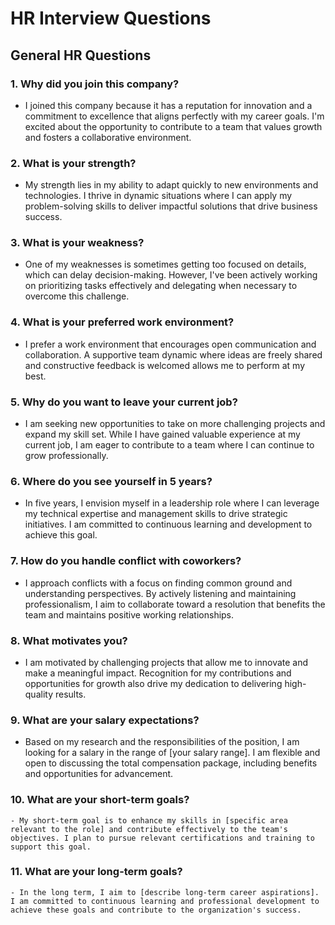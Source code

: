 # HR Interview Questions

## General HR Questions

### 1. Why did you join this company?
   - I joined this company because it has a reputation for innovation and a commitment to excellence that aligns perfectly with my career goals. I'm excited about the opportunity to contribute to a team that values growth and fosters a collaborative environment.

### 2. What is your strength?
   - My strength lies in my ability to adapt quickly to new environments and technologies. I thrive in dynamic situations where I can apply my problem-solving skills to deliver impactful solutions that drive business success.

### 3. What is your weakness?
   - One of my weaknesses is sometimes getting too focused on details, which can delay decision-making. However, I've been actively working on prioritizing tasks effectively and delegating when necessary to overcome this challenge.

### 4. What is your preferred work environment?
   - I prefer a work environment that encourages open communication and collaboration. A supportive team dynamic where ideas are freely shared and constructive feedback is welcomed allows me to perform at my best.

### 5. Why do you want to leave your current job?
   - I am seeking new opportunities to take on more challenging projects and expand my skill set. While I have gained valuable experience at my current job, I am eager to contribute to a team where I can continue to grow professionally.

### 6. Where do you see yourself in 5 years?
   - In five years, I envision myself in a leadership role where I can leverage my technical expertise and management skills to drive strategic initiatives. I am committed to continuous learning and development to achieve this goal.

### 7. How do you handle conflict with coworkers?
   - I approach conflicts with a focus on finding common ground and understanding perspectives. By actively listening and maintaining professionalism, I aim to collaborate toward a resolution that benefits the team and maintains positive working relationships.

### 8. What motivates you?
   - I am motivated by challenging projects that allow me to innovate and make a meaningful impact. Recognition for my contributions and opportunities for growth also drive my dedication to delivering high-quality results.

### 9. What are your salary expectations?
   - Based on my research and the responsibilities of the position, I am looking for a salary in the range of [your salary range]. I am flexible and open to discussing the total compensation package, including benefits and opportunities for advancement.

### 10. What are your short-term goals?
    - My short-term goal is to enhance my skills in [specific area relevant to the role] and contribute effectively to the team's objectives. I plan to pursue relevant certifications and training to support this goal.

### 11. What are your long-term goals?
    - In the long term, I aim to [describe long-term career aspirations]. I am committed to continuous learning and professional development to achieve these goals and contribute to the organization's success.
